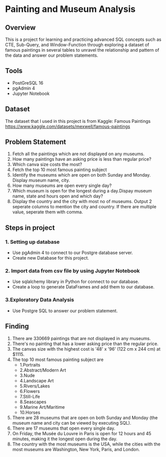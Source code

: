 # Painting and Museum Analysis
## Overview
This is a project for learning and practicing advanced SQL concepts such as CTE, Sub-Query, and Window-Function through exploring a dataset of famous paintings in several tables to unravel the relationship and pattern of the data and answer our problem statements.
## Tools
- PostGreSQL 16
- pgAdmin 4
- Jupyter Notebook
## Dataset
The dataset that I used in this project is from Kaggle: Famous Paintings
https://www.kaggle.com/datasets/mexwell/famous-paintings
## Problem Statement
1. Fetch all the paintings which are not displayed on any museums.
2. How many paintings have an asking price is less than regular price? 
3. Which canva size costs the most?
4. Fetch the top 10 most famous painting subject
5. Identify the museums which are open on both Sunday and Monday. Display museum name, city.
6. How many museums are open every single day?
7. Which museum is open for the longest during a day.Dispay museum name, state and hours open and which day?
8. Display the country and the city with most no of museums. Output 2 seperate columns to mention the city and country. If there are multiple value, seperate them with comma.
## Steps in project
### 1. Setting up database
- Use pgAdmin 4 to connect to our Postgre database server.
- Create new Database for this project.
### 2. Import data from csv file by using Jupyter Notebook
- Use sqlalchemy library in Python for connect to our database.
- Create a loop to generate DataFrames and add them to our database.
### 3.Exploratory Data Analysis
- Use Postgre SQL to answer our problem statement.
## Finding
1. There are 330669 paintings that are not displayed in any museums.
2. There's no painting that has a lower asking price than the regular price.
3. The canvas size with the highest cost is '48' x '96' (122 cm x 244 cm) at $1115.
4. The top 10 most famous painting subject are
   - 1.Portraits
   - 2.Abstract/Modern Art
   - 3.Nude
   - 4.Landscape Art
   - 5.Rivers/Lakes
   - 6.Flowers
   - 7.Still-Life
   - 8.Seascapes
   - 9.Marine Art/Maritime
   - 10.Horses
5. There are 28 museums that are open on both Sunday and Monday (the museum name and city can be viewed by executing SQL).
6. There are 17 museums that open every single day.
7. On Friday, the Musée du Louvre in Paris is open for 12 hours and 45 minutes, making it the longest open during the day.
8. The country with the most museums is the USA, while the cities with the most museums are Washington, New York, Paris, and London.
